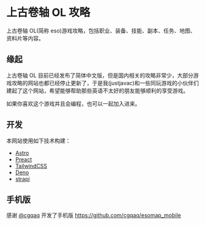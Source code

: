 # 上古卷轴 OL 攻略

上古卷轴 OL(简称 eso)游戏攻略，包括职业、装备、技能、副本、任务、地图、资料片等内容。

## 缘起

上古卷轴 OL
目前已经发布了简体中文版，但是国内相关的攻略非常少，大部分游戏攻略的网站也都已经停止更新了，于是我(justjavac)和一些同玩游戏的小伙伴们建起了这个网站，希望能够帮助那些英语不太好的朋友能够顺利的享受游戏。

如果你喜欢这个游戏并且会编程，也可以一起加入进来。

## 开发

本网站使用如下技术构建：

- [Astro](https://astro.build)
- [Preact](https://preactjs.com)
- [TailwindCSS](https://tailwindcss.com)
- [Deno](https://deno.land)
- [strapi](https://strapi.io)

## 手机版

感谢 [@cgqaq](https://github.com/cgqaq) 开发了手机版 <https://github.com/cgqaq/esomap_mobile>
